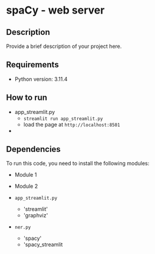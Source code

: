 # spaCy - web server

## Description
Provide a brief description of your project here.

## Requirements
- Python version: 3.11.4

## How to run
- app_streamlit.py 
  - `streamlit run app_streamlit.py`
  - load the page at `http://localhost:8501`
- 

## Dependencies
To run this code, you need to install the following modules:
- Module 1

- Module 2

- `app_streamlit.py`
    - 'streamlit'
    - 'graphviz'

- `ner.py`
    - 'spacy'
    - 'spacy_streamlit
